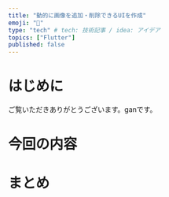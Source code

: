 ```yaml
---
title: "動的に画像を追加・削除できるUIを作成"
emoji: "🍣"
type: "tech" # tech: 技術記事 / idea: アイデア
topics: ["Flutter"]
published: false
---
```


# はじめに
ご覧いただきありがとうございます。ganです。

# 今回の内容

# まとめ
